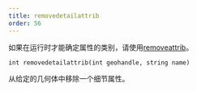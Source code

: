 ```yaml
---
title: removedetailattrib
order: 56
---
```


如果在运行时才能确定属性的类别，请使用[removeattrib](removeattrib.html "从几何体中移除属性或属性组")。

`int removedetailattrib(int geohandle, string name)`

从给定的几何体中移除一个细节属性。
